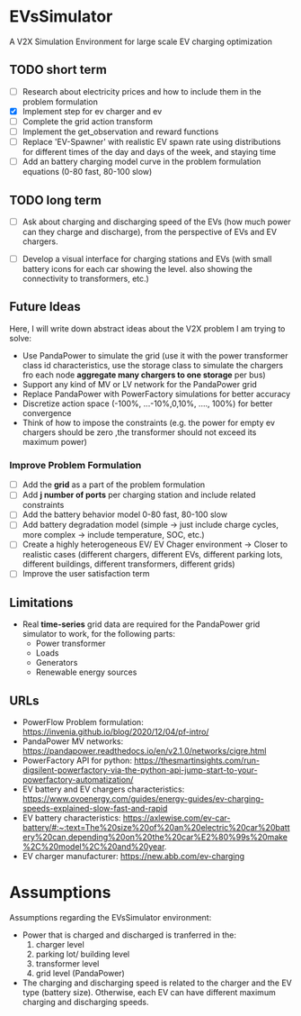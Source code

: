 
# EVsSimulator
A V2X Simulation Environment for large scale EV charging optimization

## TODO short term
- [ ] Research about electricity prices and how to include them in the problem formulation
- [x] Implement step for ev charger and ev
- [ ] Complete the grid action transform
- [ ] Implement the get_observation and reward functions
- [ ] Replace 'EV-Spawner' with realistic EV spawn rate using distributions for different times of the day and days of the week, and staying time
- [ ] Add an battery charging model curve in the problem formulation equations (0-80 fast, 80-100 slow)
 
## TODO long term
- [ ] Ask about charging and discharging speed of the EVs (how much power can they charge and discharge), from the perspective of EVs and EV chargers.
- [ ] Develop a visual interface for charging stations and EVs (with small battery icons for each car showing the level. also showing the connectivity to transformers, etc.)
 

## Future Ideas
Here, I will write down abstract ideas about the V2X problem I am trying to solve:
- Use PandaPower to simulate the grid (use it with the power transformer class id characteristics, use the storage class to simulate the chargers fro each node **aggregate many chargers to one storage** per bus)
- Support any kind of  MV or LV network for the PandaPower grid
- Replace PandaPower with PowerFactory simulations for better accuracy
- Discretize action space (-100%, ...-10%,0,10%, ...., 100%) for better convergence
- Think of how to impose the constraints (e.g. the power for empty ev chargers should be zero ,the transformer should not exceed its maximum power)

### Improve Problem Formulation
- [ ] Add the **grid** as a part of the problem formulation
- [ ] Add **j number of ports** per charging station and include related constraints
- [ ] Add the battery behavior model 0-80 fast, 80-100 slow
- [ ] Add battery degradation model (simple -> just include charge cycles, more complex -> include temperature, SOC, etc.)
- [ ] Create a highly heterogeneous EV/ EV Chager environment -> Closer to realistic cases (different chargers, different EVs, different parking lots, different buildings, different transformers, different grids)
- [ ] Improve the user satisfaction term

## Limitations
- Real **time-series** grid data are required for the PandaPower grid simulator to work, for the following parts:
    - Power transformer
    - Loads
    - Generators
    - Renewable energy sources
    
 ## URLs
 - PowerFlow Problem formulation: https://invenia.github.io/blog/2020/12/04/pf-intro/
 - PandaPower MV networks: https://pandapower.readthedocs.io/en/v2.1.0/networks/cigre.html
 - PowerFactory API for python: https://thesmartinsights.com/run-digsilent-powerfactory-via-the-python-api-jump-start-to-your-powerfactory-automatization/
 - EV battery and EV chargers characteristics: https://www.ovoenergy.com/guides/energy-guides/ev-charging-speeds-explained-slow-fast-and-rapid
 - EV battery characteristics: https://axlewise.com/ev-car-battery/#:~:text=The%20size%20of%20an%20electric%20car%20battery%20can,depending%20on%20the%20car%E2%80%99s%20make%2C%20model%2C%20and%20year.
 - EV charger manufacturer: https://new.abb.com/ev-charging


# Assumptions
Assumptions regarding the EVsSimulator environment:
- Power that is charged and discharged is tranferred in the:
    1. charger level 
    2. parking lot/ building level
    3. transformer level
    4. grid level (PandaPower)
- The charging and discharging speed is related to the charger and the EV type (battery size). Otherwise, each EV can have different maximum charging and discharging speeds.

